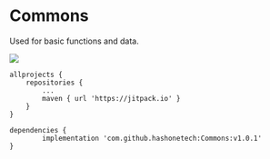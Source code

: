 # Commons
Used for basic functions and data.

[![](https://jitpack.io/v/hashonetech/Commons.svg)](https://jitpack.io/#hashonetech/Commons)

	allprojects {
		repositories {
			...
			maven { url 'https://jitpack.io' }
		}
	}
  
	dependencies {
	        implementation 'com.github.hashonetech:Commons:v1.0.1'
	}
